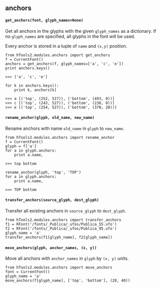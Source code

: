 ## anchors

#### `get_anchors(font, glyph_names=None)`

Get all anchors in the glyphs with the given `glyph_names` as a dictionary. If no `glyph_names` are specified, all glyphs in the font will be used.

Every anchor is stored in a tuple of `name` and `(x,y)` position.

    from hTools2.modules.anchors import get_anchors
    f = CurrentFont()
    anchors = get_anchors(f, glyph_names=['a', 'c', 'e'])
    print anchors.keys()

    >>> ['a', 'c', 'e']

    for k in anchors.keys():
        print k, anchors[k]

    >>> a [('top', (252, 527)), ('bottom', (493, 0))]
    >>> c [('top', (243, 527)), ('bottom', (236, 0))]
    >>> e [('top', (254, 527)), ('bottom', (370, 20))]

#### `rename_anchor(glyph, old_name, new_name)`

Rename anchors with name `old_name` in `glyph` to `new_name`.

    from hTools2.modules.anchors import rename_anchor
    f = CurrentFont()
    glyph = f['a']
    for a in glyph.anchors:
        print a.name,

    >>> top bottom

    rename_anchor(glyph, 'top', 'TOP')
    for a in glyph.anchors:
        print a.name,

    >>> TOP bottom

#### `transfer_anchors(source_glyph, dest_glyph)`

Transfer all existing anchors in `source_glyph` to `dest_glyph`.

    from hTools2.modules.anchors import transfer_anchors
    f1 = RFont('/fonts/_Publica/_ufos/Publica_55.ufo')
    f2 = RFont('/fonts/_Publica/_ufos/Publica_95.ufo')
    glyph_name = 'a'
    transfer_anchors(f1[glyph_name], f2[glyph_name])

#### `move_anchors(glyph, anchor_names, (x, y))`

Move all anchors with `anchor_names` in `glyph` by `(x, y)` units.

    from hTools2.modules.anchors import move_anchors
    font = CurrentFont()
    glyph_name = 'a'
    move_anchors(f[glyph_name], ['top', 'bottom'], (20, 40))

